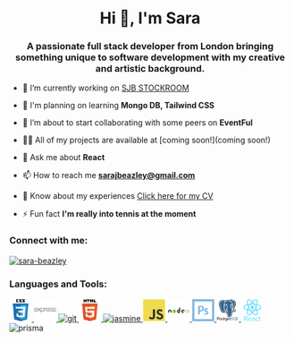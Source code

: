<h1 align="center">Hi 👋, I'm Sara</h1>
<h3 align="center">A passionate full stack developer from London bringing something unique to software development with my creative and artistic background.</h3>

- 🔭 I’m currently working on [SJB STOCKROOM](https://github.com/sarajbeazley/SJB_Stockroom.git)

- 🌱 I'm planning on learning **Mongo DB, Tailwind CSS**

- 👯 I’m about to start collaborating with some peers on **EventFul**

- 👨‍💻 All of my projects are available at [coming soon!](coming soon!)

- 💬 Ask me about **React** 

- 📫 How to reach me **sarajbeazley@gmail.com**

- 📄 Know about my experiences <a href="https://app.enhancv.com/share/14ab1f7e/?utm_medium=growth&utm_campaign=share-resume&utm_source=dynamic">Click here for my CV</a>
- ⚡ Fun fact **I'm really into tennis at the moment**

<h3 align="left">Connect with me:</h3>
<p align="left">
<a href="https://linkedin.com/in/sara-beazley" target="blank"><img align="center" src="https://raw.githubusercontent.com/rahuldkjain/github-profile-readme-generator/master/src/images/icons/Social/linked-in-alt.svg" alt="sara-beazley" height="30" width="40" /></a>
</p>

<h3 align="left">Languages and Tools:</h3>
<p align="left"> <a href="https://www.w3schools.com/css/" target="_blank" rel="noreferrer"> <img src="https://raw.githubusercontent.com/devicons/devicon/master/icons/css3/css3-original-wordmark.svg" alt="css3" width="40" height="40"/> </a> <a href="https://expressjs.com" target="_blank" rel="noreferrer"> <img src="https://raw.githubusercontent.com/devicons/devicon/master/icons/express/express-original-wordmark.svg" alt="express" width="40" height="40"/> </a> <a href="https://git-scm.com/" target="_blank" rel="noreferrer"> <img src="https://www.vectorlogo.zone/logos/git-scm/git-scm-icon.svg" alt="git" width="40" height="40"/> </a> <a href="https://www.w3.org/html/" target="_blank" rel="noreferrer"> <img src="https://raw.githubusercontent.com/devicons/devicon/master/icons/html5/html5-original-wordmark.svg" alt="html5" width="40" height="40"/> </a> <a href="https://jasmine.github.io/" target="_blank" rel="noreferrer"> <img src="https://www.vectorlogo.zone/logos/jasmine/jasmine-icon.svg" alt="jasmine" width="40" height="40"/> </a> <a href="https://developer.mozilla.org/en-US/docs/Web/JavaScript" target="_blank" rel="noreferrer"> <img src="https://raw.githubusercontent.com/devicons/devicon/master/icons/javascript/javascript-original.svg" alt="javascript" width="40" height="40"/> </a> <a href="https://nodejs.org" target="_blank" rel="noreferrer"> <img src="https://raw.githubusercontent.com/devicons/devicon/master/icons/nodejs/nodejs-original-wordmark.svg" alt="nodejs" width="40" height="40"/> </a> <a href="https://www.photoshop.com/en" target="_blank" rel="noreferrer"> <img src="https://raw.githubusercontent.com/devicons/devicon/master/icons/photoshop/photoshop-line.svg" alt="photoshop" width="40" height="40"/> </a> <a href="https://www.postgresql.org" target="_blank" rel="noreferrer"> <img src="https://raw.githubusercontent.com/devicons/devicon/master/icons/postgresql/postgresql-original-wordmark.svg" alt="postgresql" width="40" height="40"/> </a> <a href="https://reactjs.org/" target="_blank" rel="noreferrer"> <img src="https://raw.githubusercontent.com/devicons/devicon/master/icons/react/react-original-wordmark.svg" alt="react" width="40" height="40"/> </a> <img src="https://media.zeemly.com/zeemly/product/prisma.png" alt="prisma" width="40" height="40"/></p>
